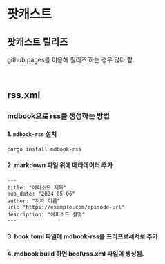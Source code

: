 # 팟캐스트

## 팟캐스트 릴리즈
github pages를 이용해 릴리즈 하는 경우 많다 함.

<br />

## rss.xml

### mdbook으로 rss를 생성하는 방법

#### 1. `mdbook-rss` 설치
```
cargo install mdbook-rss
```

#### 2. markdown 파일 위에 메타데이터 추가
```
---
title: "에피소드 제목"
pub_date: "2024-05-06"
author: "저자 이름"
url: "https://example.com/episode-url"
description: "에피소드 설명"
---
```

#### 3. book.toml 파일에 mdbook-rss를 프리프로세서로 추가    

#### 4. mdbook build 하면 bool\rss.xml 파일이 생성됨.